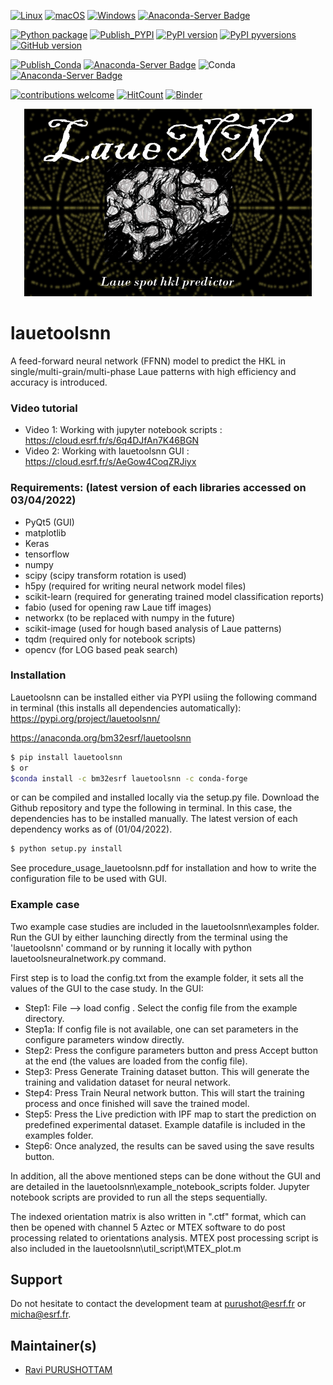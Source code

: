[![Linux](https://svgshare.com/i/Zhy.svg)](https://svgshare.com/i/Zhy.svg)
[![macOS](https://svgshare.com/i/ZjP.svg)](https://svgshare.com/i/ZjP.svg)
[![Windows](https://svgshare.com/i/ZhY.svg)](https://svgshare.com/i/ZhY.svg)
[![Anaconda-Server Badge](https://anaconda.org/bm32esrf/lauetoolsnn/badges/platforms.svg)](https://anaconda.org/bm32esrf/lauetoolsnn)


[![Python package](https://github.com/ravipurohit1991/lauetoolsnn/actions/workflows/python-package.yml/badge.svg)](https://github.com/ravipurohit1991/lauetoolsnn/actions/workflows/python-package.yml)
[![Publish_PYPI](https://github.com/ravipurohit1991/lauetoolsnn/actions/workflows/publish_PYPI.yml/badge.svg)](https://github.com/ravipurohit1991/lauetoolsnn/actions/workflows/publish_PYPI.yml)
[![PyPI version](https://badge.fury.io/py/lauetoolsnn.svg)](https://badge.fury.io/py/lauetoolsnn)
[![PyPI pyversions](https://img.shields.io/pypi/pyversions/lauetoolsnn.svg)](https://pypi.python.org/pypi/lauetoolsnn/)
[![GitHub version](https://badge.fury.io/gh/ravipurohit1991%2Flauetoolsnn.svg)](https://badge.fury.io/gh/ravipurohit1991%2Flauetoolsnn)

[![Publish_Conda](https://github.com/ravipurohit1991/lauetoolsnn/actions/workflows/publish_conda.yml/badge.svg)](https://github.com/ravipurohit1991/lauetoolsnn/actions/workflows/publish_conda.yml)
[![Anaconda-Server Badge](https://anaconda.org/bm32esrf/lauetoolsnn/badges/license.svg)](https://anaconda.org/bm32esrf/lauetoolsnn)
![Conda](https://img.shields.io/conda/v/bm32esrf/lauetoolsnn?style=flat-square)
[![Anaconda-Server Badge](https://anaconda.org/bm32esrf/lauetoolsnn/badges/installer/conda.svg)](https://conda.anaconda.org/bm32esrf)


[![contributions welcome](https://img.shields.io/badge/contributions-welcome-brightgreen.svg?style=flat)](https://github.com/ravipurohit1991/lauetoolsnn/issues)
[![HitCount](https://hits.dwyl.com/ravipurohit1991/lauetoolsnn.svg?style=flat-square&show=unique)](http://hits.dwyl.com/ravipurohit1991/lauetoolsnn)
[![Binder](https://mybinder.org/badge_logo.svg)](https://mybinder.org/v2/gh/ravipurohit1991/lauetoolsnn/main)

<p align="center">
  <img width="460" height="300" src="https://github.com/ravipurohit1991/lauetoolsnn/blob/main/icon.png">
</p>

# lauetoolsnn
A feed-forward neural network (FFNN) model to predict the HKL in single/multi-grain/multi-phase Laue patterns with high efficiency and accuracy is introduced. 

  
### Video tutorial

- Video 1: Working with jupyter notebook scripts : https://cloud.esrf.fr/s/6q4DJfAn7K46BGN
- Video 2: Working with lauetoolsnn GUI : https://cloud.esrf.fr/s/AeGow4CoqZRJiyx


### Requirements: (latest version of each libraries accessed on 03/04/2022)  
- PyQt5 (GUI)
- matplotlib
- Keras
- tensorflow 
- numpy 
- scipy (scipy transform rotation is used)
- h5py (required for writing neural network model files)
- scikit-learn (required for generating trained model classification reports)
- fabio (used for opening raw Laue tiff images)
- networkx (to be replaced with numpy in the future)
- scikit-image (used for hough based analysis of Laue patterns)
- tqdm (required only for notebook scripts)
- opencv (for LOG based peak search)

### Installation
Lauetoolsnn can be installed either via PYPI usiing the following command in terminal (this installs all dependencies automatically): 
https://pypi.org/project/lauetoolsnn/

https://anaconda.org/bm32esrf/lauetoolsnn

``` bash
$ pip install lauetoolsnn
$ or
$conda install -c bm32esrf lauetoolsnn -c conda-forge
```

or can be compiled and installed locally via the setup.py file. Download the Github repository and type the following in terminal. In this case, the dependencies has to be installed manually. The latest version of each dependency works as of (01/04/2022).
``` bash
$ python setup.py install
```

See procedure_usage_lauetoolsnn.pdf for installation and how to write the configuration file to be used with GUI.

### Example case
Two example case studies are included in the lauetoolsnn\examples folder.
Run the GUI by either launching directly from the terminal using the 'lauetoolsnn' command or by running it locally with python lauetoolsneuralnetwork.py command.

First step is to load the config.txt from the example folder, it sets all the values of the GUI to the case study.
In the GUI: 
- Step1: File --> load config . Select the config file from the example directory. 
- Step1a: If config file is not available, one can set parameters in the configure parameters window directly.
- Step2: Press the configure parameters button and press Accept button at the end (the values are loaded from the config file).
- Step3: Press Generate Training dataset button. This will generate the training and validation dataset for neural network.
- Step4: Press Train Neural network button. This will start the training process and once finished will save the trained model.
- Step5: Press the Live prediction with IPF map to start the prediction on predefined experimental dataset. Example datafile is included in the examples folder.
- Step6: Once analyzed, the results can be saved using the save results button.

In addition, all the above mentioned steps can be done without the GUI and are detailed in the lauetoolsnn\example_notebook_scripts folder.
Jupyter notebook scripts are provided to run all the steps sequentially.

The indexed orientation matrix is also written in ".ctf" format, which can then be opened with channel 5 Aztec or MTEX software to do post processing related to orientations analysis. MTEX post processing script is also included in the lauetoolsnn\util_script\MTEX_plot.m


## Support

Do not hesitate to contact the development team at [purushot@esrf.fr](mailto:purushot@esrf.fr) or [micha@esrf.fr](mailto:micha@esrf.fr).

## Maintainer(s)

* [Ravi PURUSHOTTAM](https://github.com/ravipurohit1991)
